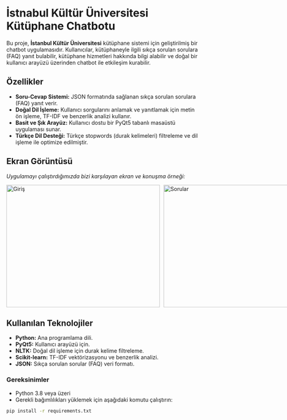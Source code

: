 # İstnabul Kültür Üniversitesi Kütüphane Chatbotu  

Bu proje, **İstanbul Kültür Üniversitesi** kütüphane sistemi için geliştirilmiş bir chatbot uygulamasıdır. Kullanıcılar, kütüphaneyle ilgili sıkça sorulan sorulara (FAQ) yanıt bulabilir, kütüphane hizmetleri hakkında bilgi alabilir ve doğal bir kullanıcı arayüzü üzerinden chatbot ile etkileşim kurabilir.  

## Özellikler  
- **Soru-Cevap Sistemi:** JSON formatında sağlanan sıkça sorulan sorulara (FAQ) yanıt verir.  
- **Doğal Dil İşleme:** Kullanıcı sorgularını anlamak ve yanıtlamak için metin ön işleme, TF-IDF ve benzerlik analizi kullanır.  
- **Basit ve Şık Arayüz:** Kullanıcı dostu bir PyQt5 tabanlı masaüstü uygulaması sunar.  
- **Türkçe Dil Desteği:** Türkçe stopwords (durak kelimeleri) filtreleme ve dil işleme ile optimize edilmiştir.  

## Ekran Görüntüsü  

*Uygulamayı çalıştırdığımızda bizi karşılayan ekran ve konuşma örneği:*  

<div style="display: flex; gap: 10px;">
    <img src="https://github.com/user-attachments/assets/f4baa36b-ce8d-451e-8180-fcdca4b4de03" alt="Giriş" width="400" height="320">
    <img src="https://github.com/user-attachments/assets/59d6b835-05d0-4572-9b51-f0da19641653" alt="Sorular" width="400" height="320">
</div>


## Kullanılan Teknolojiler  
- **Python:** Ana programlama dili.  
- **PyQt5:** Kullanıcı arayüzü için.  
- **NLTK:** Doğal dil işleme için durak kelime filtreleme.  
- **Scikit-learn:** TF-IDF vektörizasyonu ve benzerlik analizi.  
- **JSON:** Sıkça sorulan sorular (FAQ) veri formatı.  

### Gereksinimler  
- Python 3.8 veya üzeri  
- Gerekli bağımlılıkları yüklemek için aşağıdaki komutu çalıştırın:  
```bash
pip install -r requirements.txt

